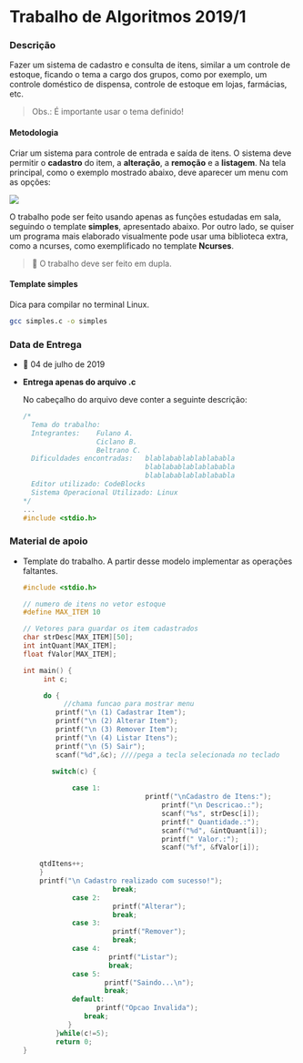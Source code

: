 # Trabalho de Algoritmos 2019/1

### Descrição

Fazer um sistema de cadastro e consulta de itens, similar a um controle de estoque, ficando o tema a cargo dos grupos, como por exemplo, um controle doméstico de dispensa, controle de estoque em lojas, farmácias, etc.

> Obs.: É importante usar o tema definido!

#### Metodologia

Criar um sistema para controle de entrada e saída de itens. O sistema deve permitir o **cadastro** do item, a **alteração**, a **remoção** e a **listagem**. Na tela principal, como o exemplo mostrado abaixo, deve aparecer um menu com as opções:

![](https://i.imgur.com/cxFUXC5.png)



O trabalho pode ser feito usando apenas as funções estudadas em sala, seguindo o template **simples**, apresentado abaixo. Por outro lado, se quiser um programa mais elaborado visualmente pode usar uma biblioteca extra, como a ncurses, como exemplificado no template **Ncurses**.

> 👥 O trabalho deve ser feito em dupla.

#### Template simples

Dica para compilar no terminal Linux.

```bash
gcc simples.c -o simples
```

### Data de Entrega

- 📆 04 de julho de 2019

- **Entrega apenas do arquivo .c**

  No cabeçalho do arquivo deve conter a seguinte descrição:

  ```c
  /* 
  	Tema do trabalho:
  	Integrantes: 	Fulano A.
  					Ciclano B.
  					Beltrano C.
  	Dificuldades encontradas: 	blablabablablablababla
  								blablabablablablababla
  								blablabablablablababla
  	Editor utilizado: CodeBlocks
  	Sistema Operacional Utilizado: Linux
  */
  ...
  #include <stdio.h>
  ```

### Material de apoio

- Template do trabalho. A partir desse modelo implementar as operações faltantes.

  ```c
  #include <stdio.h>
  
  // numero de itens no vetor estoque
  #define MAX_ITEM 10
  
  // Vetores para guardar os item cadastrados
  char strDesc[MAX_ITEM][50];
  int intQuant[MAX_ITEM];
  float fValor[MAX_ITEM];
  
  int main() {
       int c;
  
       do {
    		//chama funcao para mostrar menu
          printf("\n (1) Cadastrar Item");
          printf("\n (2) Alterar Item");
          printf("\n (3) Remover Item");
          printf("\n (4) Listar Itens");
          printf("\n (5) Sair");
          scanf("%d",&c); ////pega a tecla selecionada no teclado
  
         switch(c) {
              
              case 1:    
             					printf("\nCadastro de Itens:");
      								printf("\n Descricao.:");
      								scanf("%s", strDesc[i]);
      								printf(" Quantidade.:");
      								scanf("%d", &intQuant[i]);
      								printf(" Valor.:"); 
      								scanf("%f", &fValor[i]);
  
      qtdItens++;
      }
      printf("\n Cadastro realizado com sucesso!");
                        break;
              case 2:
                        printf("Alterar");
                        break;
              case 3:
                        printf("Remover");
                        break;
              case 4:
                       printf("Listar");
                       break;
              case 5:
                      printf("Saindo...\n");
                      break;
              default:
                    printf("Opcao Invalida");
                 break;
             }
          }while(c!=5);
          return 0;
  }
  ```
